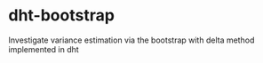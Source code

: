 # dht-bootstrap
Investigate variance estimation via the bootstrap with delta method implemented in dht
